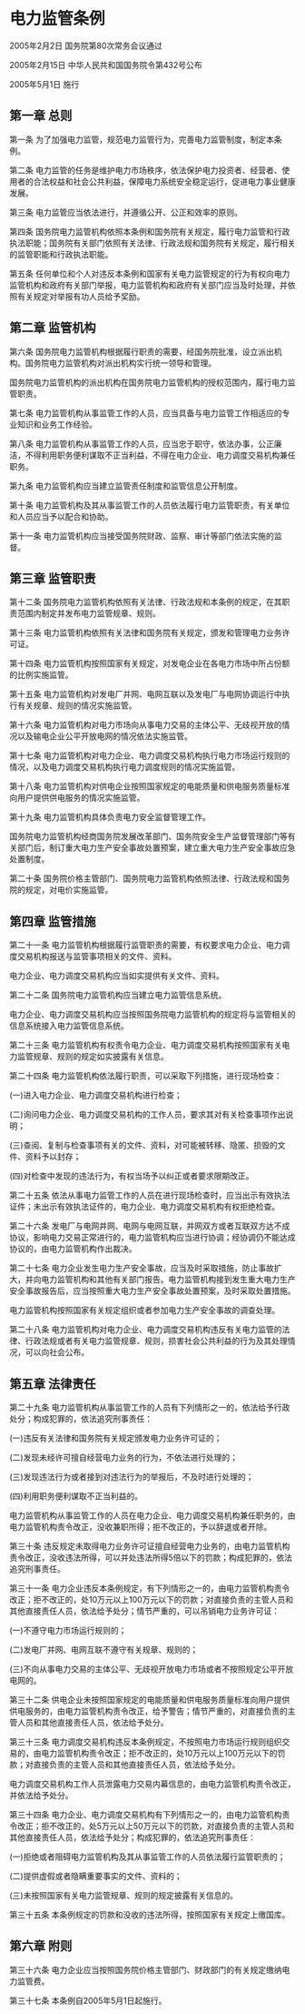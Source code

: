 # 电力监管条例

2005年2月2日 国务院第80次常务会议通过

2005年2月15日 中华人民共和国国务院令第432号公布

2005年5月1日 施行



## 第一章 总则

第一条 为了加强电力监管，规范电力监管行为，完善电力监管制度，制定本条例。

第二条 电力监管的任务是维护电力市场秩序，依法保护电力投资者、经营者、使用者的合法权益和社会公共利益，保障电力系统安全稳定运行，促进电力事业健康发展。

第三条 电力监管应当依法进行，并遵循公开、公正和效率的原则。

第四条 国务院电力监管机构依照本条例和国务院有关规定，履行电力监管和行政执法职能；国务院有关部门依照有关法律、行政法规和国务院有关规定，履行相关的监管职能和行政执法职能。

第五条 任何单位和个人对违反本条例和国家有关电力监管规定的行为有权向电力监管机构和政府有关部门举报，电力监管机构和政府有关部门应当及时处理，并依照有关规定对举报有功人员给予奖励。

## 第二章 监管机构

第六条 国务院电力监管机构根据履行职责的需要，经国务院批准，设立派出机构。国务院电力监管机构对派出机构实行统一领导和管理。

国务院电力监管机构的派出机构在国务院电力监管机构的授权范围内，履行电力监管职责。

第七条 电力监管机构从事监管工作的人员，应当具备与电力监管工作相适应的专业知识和业务工作经验。

第八条 电力监管机构从事监管工作的人员，应当忠于职守，依法办事，公正廉洁，不得利用职务便利谋取不正当利益，不得在电力企业、电力调度交易机构兼任职务。

第九条 电力监管机构应当建立监管责任制度和监管信息公开制度。

第十条 电力监管机构及其从事监管工作的人员依法履行电力监管职责，有关单位和人员应当予以配合和协助。

第十一条 电力监管机构应当接受国务院财政、监察、审计等部门依法实施的监督。

## 第三章 监管职责

第十二条 国务院电力监管机构依照有关法律、行政法规和本条例的规定，在其职责范围内制定并发布电力监管规章、规则。

第十三条 电力监管机构依照有关法律和国务院有关规定，颁发和管理电力业务许可证。

第十四条 电力监管机构按照国家有关规定，对发电企业在各电力市场中所占份额的比例实施监管。

第十五条 电力监管机构对发电厂并网、电网互联以及发电厂与电网协调运行中执行有关规章、规则的情况实施监管。

第十六条 电力监管机构对电力市场向从事电力交易的主体公平、无歧视开放的情况以及输电企业公平开放电网的情况依法实施监管。

第十七条 电力监管机构对电力企业、电力调度交易机构执行电力市场运行规则的情况，以及电力调度交易机构执行电力调度规则的情况实施监管。

第十八条 电力监管机构对供电企业按照国家规定的电能质量和供电服务质量标准向用户提供供电服务的情况实施监管。

第十九条 电力监管机构具体负责电力安全监督管理工作。

国务院电力监管机构经商国务院发展改革部门、国务院安全生产监督管理部门等有关部门后，制订重大电力生产安全事故处置预案，建立重大电力生产安全事故应急处置制度。

第二十条 国务院价格主管部门、国务院电力监管机构依照法律、行政法规和国务院的规定，对电价实施监管。

## 第四章 监管措施

第二十一条 电力监管机构根据履行监管职责的需要，有权要求电力企业、电力调度交易机构报送与监管事项相关的文件、资料。

电力企业、电力调度交易机构应当如实提供有关文件、资料。

第二十二条 国务院电力监管机构应当建立电力监管信息系统。

电力企业、电力调度交易机构应当按照国务院电力监管机构的规定将与监管相关的信息系统接入电力监管信息系统。

第二十三条 电力监管机构有权责令电力企业、电力调度交易机构按照国家有关电力监管规章、规则的规定如实披露有关信息。

第二十四条 电力监管机构依法履行职责，可以采取下列措施，进行现场检查：

(一)进入电力企业、电力调度交易机构进行检查；

(二)询问电力企业、电力调度交易机构的工作人员，要求其对有关检查事项作出说明；

(三)查阅、复制与检查事项有关的文件、资料，对可能被转移、隐匿、损毁的文件、资料予以封存；

(四)对检查中发现的违法行为，有权当场予以纠正或者要求限期改正。

第二十五条 依法从事电力监管工作的人员在进行现场检查时，应当出示有效执法证件；未出示有效执法证件的，电力企业、电力调度交易机构有权拒绝检查。

第二十六条 发电厂与电网并网、电网与电网互联，并网双方或者互联双方达不成协议，影响电力交易正常进行的，电力监管机构应当进行协调；经协调仍不能达成协议的，由电力监管机构作出裁决。

第二十七条 电力企业发生电力生产安全事故，应当及时采取措施，防止事故扩大，并向电力监管机构和其他有关部门报告。电力监管机构接到发生重大电力生产安全事故报告后，应当按照重大电力生产安全事故处置预案，及时采取处置措施。

电力监管机构按照国家有关规定组织或者参加电力生产安全事故的调查处理。

第二十八条 电力监管机构对电力企业、电力调度交易机构违反有关电力监管的法律、行政法规或者有关电力监管规章、规则，损害社会公共利益的行为及其处理情况，可以向社会公布。

## 第五章 法律责任

第二十九条 电力监管机构从事监管工作的人员有下列情形之一的，依法给予行政处分；构成犯罪的，依法追究刑事责任：

(一)违反有关法律和国务院有关规定颁发电力业务许可证的；

(二)发现未经许可擅自经营电力业务的行为，不依法进行处理的；

(三)发现违法行为或者接到对违法行为的举报后，不及时进行处理的；

(四)利用职务便利谋取不正当利益的。

电力监管机构从事监管工作的人员在电力企业、电力调度交易机构兼任职务的，由电力监管机构责令改正，没收兼职所得；拒不改正的，予以辞退或者开除。

第三十条 违反规定未取得电力业务许可证擅自经营电力业务的，由电力监管机构责令改正，没收违法所得，可以并处违法所得5倍以下的罚款；构成犯罪的，依法追究刑事责任。

第三十一条 电力企业违反本条例规定，有下列情形之一的，由电力监管机构责令改正；拒不改正的，处10万元以上100万元以下的罚款；对直接负责的主管人员和其他直接责任人员，依法给予处分；情节严重的，可以吊销电力业务许可证：

(一)不遵守电力市场运行规则的；

(二)发电厂并网、电网互联不遵守有关规章、规则的；

(三)不向从事电力交易的主体公平、无歧视开放电力市场或者不按照规定公平开放电网的。

第三十二条 供电企业未按照国家规定的电能质量和供电服务质量标准向用户提供供电服务的，由电力监管机构责令改正，给予警告；情节严重的，对直接负责的主管人员和其他直接责任人员，依法给予处分。

第三十三条 电力调度交易机构违反本条例规定，不按照电力市场运行规则组织交易的，由电力监管机构责令改正；拒不改正的，处10万元以上100万元以下的罚款；对直接负责的主管人员和其他直接责任人员，依法给予处分。

电力调度交易机构工作人员泄露电力交易内幕信息的，由电力监管机构责令改正，并依法给予处分。

第三十四条 电力企业、电力调度交易机构有下列情形之一的，由电力监管机构责令改正；拒不改正的，处5万元以上50万元以下的罚款，对直接负责的主管人员和其他直接责任人员，依法给予处分；构成犯罪的，依法追究刑事责任：

(一)拒绝或者阻碍电力监管机构及其从事监管工作的人员依法履行监管职责的；

(二)提供虚假或者隐瞒重要事实的文件、资料的；

(三)未按照国家有关电力监管规章、规则的规定披露有关信息的。

第三十五条 本条例规定的罚款和没收的违法所得，按照国家有关规定上缴国库。

## 第六章 附则

第三十六条 电力企业应当按照国务院价格主管部门、财政部门的有关规定缴纳电力监管费。

第三十七条 本条例自2005年5月1日起施行。
